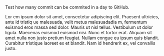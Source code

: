 Test how many commit can be commited in a day to GitHub.


Lor em ipsum  dolor sit amet, consectetur adipiscing elit. Praesent ultricies, ante id tristiq ue malesuada, velit metus malesuadadia m,  fermentum euismod eros massa sed dolor. Mauris ut nisl tellus. Vestibulum ut dolor ligula. Maecenas euismod euismod nisi. Nunc et tortor erat. Aliquam sit amet nulla non justo pretium feugiat. Nullam congue eu ipsum quis blandit. Curabitur tristique laoreet ex et blandit. Nam id hendrerit ex, vel convallis justo.